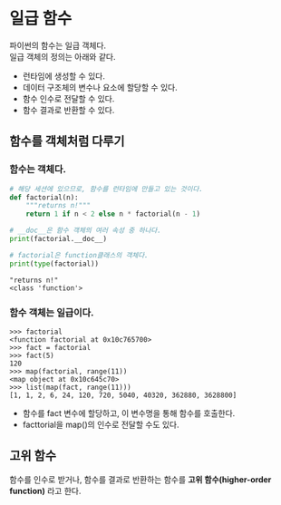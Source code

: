 # 일급 함수
파이썬의 함수는 일급 객체다.  
일급 객체의 정의는 아래와 같다.
- 런타임에 생성할 수 있다.
- 데이터 구조체의 변수나 요소에 할당할 수 있다.
- 함수 인수로 전달할 수 있다.
- 함수 결과로 반환할 수 있다.

## 함수를 객체처럼 다루기
### 함수는 객체다.
```python
# 해당 세션에 있으므로, 함수를 런타임에 만들고 있는 것이다.
def factorial(n):
    """returns n!"""
    return 1 if n < 2 else n * factorial(n - 1)

# __doc__은 함수 객체의 여러 속성 중 하나다.
print(factorial.__doc__)

# factorial은 function클래스의 객체다.
print(type(factorial))

```
```shell
"returns n!"
<class 'function'>
```

### 함수 객체는 일급이다.
```shell
>>> factorial
<function factorial at 0x10c765700>
>>> fact = factorial
>>> fact(5)
120
>>> map(factorial, range(11))
<map object at 0x10c645c70>
>>> list(map(fact, range(11)))
[1, 1, 2, 6, 24, 120, 720, 5040, 40320, 362880, 3628800]
```
- 함수를 fact 변수에 할당하고, 이 변수명을 통해 함수를 호출한다.
- facttorial을 map()의 인수로 전달할 수도 있다.


## 고위 함수
함수를 인수로 받거나, 함수를 결과로 반환하는 함수를 **고위 함수(higher-order function)** 라고 한다.

